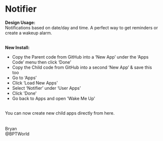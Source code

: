 # Notifier
<b>Design Usage:</b><br>
Notifications based on date/day and time. A perfect way to get reminders or create a wakeup alarm.<br><br>

<b>New Install:</b><br>
* Copy the Parent code from GitHub into a ‘New App’ under the ‘Apps Code’ menu then click ‘Done’
* Copy the Child code from GitHub into a second ‘New App’ & save this too
* Go to ‘Apps’
* Click ‘Load New Apps’
* Select ‘Notifier’ under ‘User Apps’
* Click 'Done'
* Go back to Apps and open 'Wake Me Up'
<br>
You can now create new child apps directly from here.<br><br>

<br>
Bryan<br>
@BPTWorld
